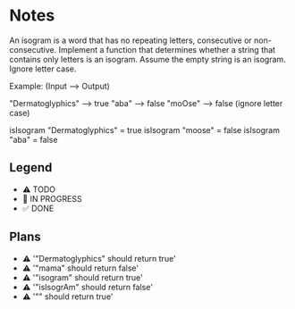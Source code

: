 # Notes

An isogram is a word that has no repeating letters, consecutive or non-consecutive. Implement a function that determines whether a string that contains only letters is an isogram. Assume the empty string is an isogram. Ignore letter case.

Example: (Input --> Output)

"Dermatoglyphics" --> true "aba" --> false "moOse" --> false (ignore letter case)

isIsogram "Dermatoglyphics" = true
isIsogram "moose" = false
isIsogram "aba" = false



## Legend
- ⚠ TODO
- 🚧 IN PROGRESS
- ✅ DONE

## Plans

- ⚠ '"Dermatoglyphics" should return true'
- ⚠ '"mama" should return false'
- ⚠ '"isogram" should return true'
- ⚠ '"isIsogrAm" should return false'
- ⚠ '"" should return true'